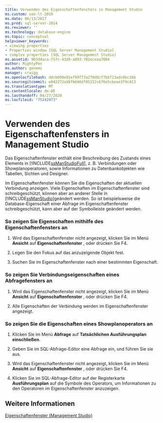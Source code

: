 ```yaml
---
title: Verwenden des Eigenschaftenfensters in Management Studio
ms.custom: seo-lt-2019
ms.date: 06/13/2017
ms.prod: sql-server-2014
ms.reviewer: ''
ms.technology: database-engine
ms.topic: conceptual
helpviewer_keywords:
- viewing properties
- Properties window [SQL Server Management Studio]
- complex properties [SQL Server Management Studio]
ms.assetid: 903d4aca-f57c-43d9-a893-702eceaa7004
author: MightyPen
ms.author: genemi
manager: craigg
ms.openlocfilehash: ddcb099e81ef99ff3a2f0d0cf7bbf23adc0bc16b
ms.sourcegitcommit: e042272a38fb646df05152c676e5cbeae3f9cd13
ms.translationtype: MT
ms.contentlocale: de-DE
ms.lasthandoff: 04/27/2020
ms.locfileid: "75242973"
---
```

# <a name="use-the-properties-window-in-management-studio"></a>Verwenden des Eigenschaftenfensters in Management Studio
  Das Eigenschaftenfenster enthält eine Beschreibung des Zustands eines Elements in [!INCLUDE[ssManStudioFull](../../includes/ssmanstudiofull-md.md)], z. B. Verbindungen oder Showplanoperatoren, sowie Informationen zu Datenbankobjekten wie Tabellen, Sichten und Designer.  
  
 Im Eigenschaftenfenster können Sie die Eigenschaften der aktuellen Verbindung anzeigen. Viele Eigenschaften im Eigenschaftenfenster sind schreibgeschützt, können aber an anderer Stelle in [!INCLUDE[ssManStudio](../../includes/ssmanstudio-md.md)]geändert werden. So ist beispielsweise die Database-Eigenschaft einer Abfrage im Eigenschaftenfenster schreibgeschützt, kann aber auf der Symbolleiste geändert werden.  
  
### <a name="to-view-properties-using-the-properties-window"></a>So zeigen Sie Eigenschaften mithilfe des Eigenschaftenfensters an  
  
1.  Wird das Eigenschaftenfenster nicht angezeigt, klicken Sie im Menü **Ansicht** auf **Eigenschaftenfenster** , oder drücken Sie F4.  
  
2.  Legen Sie den Fokus auf das anzuzeigende Objekt fest.  
  
3.  Suchen Sie im Eigenschaftenfenster nach einer bestimmten Eigenschaft.  
  
### <a name="to-view-connection-properties-of-a-query-window"></a>So zeigen Sie Verbindungseigenschaften eines Abfragefensters an  
  
1.  Wird das Eigenschaftenfenster nicht angezeigt, klicken Sie im Menü **Ansicht** auf **Eigenschaftenfenster** , oder drücken Sie F4.  
  
2.  Alle Eigenschaften der Verbindung werden im Eigenschaftenfenster angezeigt.  
  
### <a name="to-view-the-properties-of-a-showplan-operator"></a>So zeigen Sie die Eigenschaften eines Showplanoperators an  
  
1.  Klicken Sie im Menü **Abfrage** auf **Tatsächlichen Ausführungsplan einschließen**.  
  
2.  Geben Sie im SQL-Abfrage-Editor eine Abfrage ein, und führen Sie sie aus.  
  
3.  Wird das Eigenschaftenfenster nicht angezeigt, klicken Sie im Menü **Ansicht** auf **Eigenschaftenfenster** , oder drücken Sie F4.  
  
4.  Klicken Sie im SQL-Abfrage-Editor auf der Registerkarte **Ausführungsplan** auf die Symbole des Operators, um Informationen zu den Operatoren im Eigenschaftenfenster anzuzeigen.  
  
## <a name="see-also"></a>Weitere Informationen  
 [Eigenschaftenfenster &#40;Management Studio&#41;](../../ssms/properties-window-management-studio.md)  
  
  
